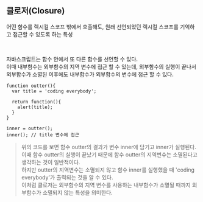 ## 클로저(Closure)

어떤 함수를 렉시컬 스코프 밖에서 호출해도, 원래 선언되었던 렉시컬 스코프를 기억하고 접근할 수 있도록 하는 특성

<br>

자바스크립트는 함수 안에서 또 다른 함수를 선언할 수 있다. <br>
이때 내부함수는 외부함수의 지역 변수에 접근 할 수 있는데, 외부함수의 실행이 끝나서 외부함수가 소멸된 이후에도 내부함수가 외부함수의 변수에 접근  할 수 있다.

    function outter(){
      var title = 'coding everybody';  
      
      return function(){        
        alert(title);
      }
    }
    
    inner = outter(); 
    inner(); // title 변수에 접근

> 위의 코드를 보면 함수 outter의 결과가 변수 inner에 담기고 inner가 실행된다. <br>
이때 함수 outter의 실행이 끝났기 때문에 함수 outter의 지역변수는 소멸된다고 생각하는 것이 일반적이다. <br>
하지만 outter의 지역변수는 소멸되지 않고 함수 inner를 실행했을 때 'coding everybody'가 출력되는 것을 알 수 있다.<br>
이처럼 클로저는 외부함수의 지역 변수를 사용하는 내부함수가 소멸될 때까지 외부함수가 소멸되지 않는 특성을 의미한다.



